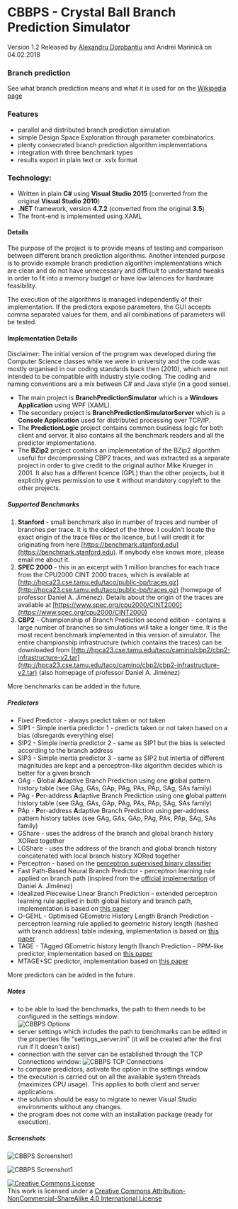 CBBPS - Crystal Ball Branch Prediction Simulator
===================================
Version 1.2 Released by [Alexandru Dorobanțiu](http://alex.dorobantiu.ro) and Andrei Marinică on 04.02.2018

### Branch prediction
See what branch prediction means and what it is used for on the [Wikipedia page](https://en.wikipedia.org/wiki/Branch_predictor)

### Features
- parallel and distributed branch prediction simulation
- simple Design Space Exploration through parameter combinatorics.
- plenty consecrated branch prediction algorithm implementations
- integration with three benchmark types
- results export in plain text or .xslx format

### Technology:
 - Written in plain **C#** using **Visual Studio 2015** (converted from the original **Visual Studio 2010**)
 - **.NET** framework, version **4.7.2** (converted from the original **3.5**)
 - The front-end is implemented using XAML
 
#### Details
The purpose of the project is to provide means of testing and comparison between different branch prediction algorithms. Another intended purpose is to provide example branch prediction algorithm implementations which are clean and do not have unnecessary and difficult to understand tweaks in order to fit into a memory budget or have low latencies for hardware feasibility.

The execution of the algorithms is managed independently of their implementation. If the predictors expose parameters, the GUI accepts comma separated values for them, and all combinations of parameters will be tested.

#### Implementation Details
Disclaimer: The initial version of the program was developed during the Computer Science classes while we were in university and the code was mostly organised in our coding standards back then (2010), which were not intended to be compatible with industry style coding. The coding and naming conventions are a mix between C# and Java style (in a good sense).

 - The main project is **BranchPredictionSimulator** which is a **Windows Application** using WPF (XAML).
 - The secondary project is **BranchPredictionSimulatorServer** which is a **Console Application** used for distributed processing over TCP/IP.
 - The **PredictionLogic** project contains common business logic for both client and server. It also contains all the benchmark readers and all the predictor implementations.
 - The **BZip2** project contains an implementation of the BZip2 algorithm useful for decompressing CBP2 traces, and was extracted as a separate project in order to give credit to the original author Mike Krueger in 2001. It also has a different licence (GPL) than the other projects, but it explicitly gives permission to use it without mandatory copyleft to the other projects.

##### Supported Benchmarks

 1) **Stanford** - small benchmark also in number of traces and number of branches per trace. It is the oldest of the three. I couldn't locate the exact origin of the trace files or the licence, but I will credit it for originating from here [https://benchmark.stanford.edu](https://benchmark.stanford.edu). If anybody else knows more, please email me about it.
 2) **SPEC 2000** - this in an excerpt with 1 million branches for each trace from the CPU2000 CINT 2000 traces, which is available at [http://hpca23.cse.tamu.edu/taco/public-bp/traces.gz](http://hpca23.cse.tamu.edu/taco/public-bp/traces.gz) (homepage of professor Daniel A. Jiménez). Details about the origin of the traces are available at [https://www.spec.org/cpu2000/CINT2000](https://www.spec.org/cpu2000/CINT2000)
 3) **CBP2** - Championship of Branch Prediction second edition - contains a large number of branches so simulations will take a longer time. It is the most recent benchmark implemented in this version of simulator. The entire championship infrastructure (which contains the traces) can be downloaded from [http://hpca23.cse.tamu.edu/taco/camino/cbp2/cbp2-infrastructure-v2.tar](http://hpca23.cse.tamu.edu/taco/camino/cbp2/cbp2-infrastructure-v2.tar) (also homepage of professor Daniel A. Jiménez)

More benchmarks can be added in the future.
 
##### Predictors
 - Fixed Predictor - always predict taken or not taken
 - SIP1 - Simple inertia predictor 1 - predicts taken or not taken based on a bias (disregards everything else)
 - SIP2 - Simple inertia predictor 2 - same as SIP1 but the bias is selected according to the branch address
 - SIP3 - Simple inertia predictor 3 - same as SIP2 but intertia of different magnitudes are kept and a perceptron-like algorithm decides which is better for a given branch
 - GAg - **G**lobal **A**daptive Branch Prediction using one **g**lobal pattern history table (see GAg, GAs, GAp, PAg, PAs, PAp, SAg, SAs family)
 - PAg - **P**er-address **A**daptive Branch Prediction using one **g**lobal pattern history table (see GAg, GAs, GAp, PAg, PAs, PAp, SAg, SAs family)
 - PAp - **P**er-address **A**daptive Branch Prediction using **p**er-address pattern history tables (see GAg, GAs, GAp, PAg, PAs, PAp, SAg, SAs family)
 - GShare - uses the address of the branch and global branch history XORed together
 - LGShare - uses the address of the branch and global branch history concatenated with local branch history XORed together
 - Perceptron - based on the [perceptron supervised binary classifier](https://en.wikipedia.org/wiki/Perceptron)
 - Fast Path-Based Neural Branch Predictor - perceptron learning rule applied on branch path (inspired from the [official implementation](http://hpca23.cse.tamu.edu/taco/public-bp/fpbnp.java) of Daniel A. Jiménez)
 - Idealized Piecewise Linear Branch Prediction - extended perceptron learning rule applied in both global history and branch path, implementation is based on [this paper](https://www.jilp.org/vol7/v7paper9.pdf)
 - O-GEHL - Optimised GEometric History Length Branch Prediction - perceptron learning rule applied to geometric history length (hashed with branch address) table indexing, implementation is based on [this paper](https://www.jilp.org/vol7/v7paper7.pdf)
 - TAGE - TAgged GEometric history length Branch Prediction - PPM-like predictor, implementation based on [this paper](https://www.jilp.org/vol8/v8paper1.pdf)
 - MTAGE+SC predictor, implementation based on [this paper](https://hal.inria.fr/hal-01354251/document)
 
More predictors can be added in the future.

##### Notes
 - to be able to load the benchmarks, the path to them needs to be configured in the settings window:  
 ![CBBPS Options](cbbps_options.png) 
 - server settings which includes the path to benchmarks can be edited in the properties file "settings_server.ini" (it will be created after the first run if it doesn't exist)
 - connection with the server can be established through the TCP Connections window: 
 ![CBBPS TCP Connections](cbbps_tcp_connections.png)
 - to compare predictors, activate the option in the settings window
 - the execution is carried out on all the available system threads (maximizes CPU usage). This applies to both client and server applications.
 - the solution should be easy to migrate to newer Visual Studio environments without any changes.
 - the program does not come with an installation package (ready for execution).

##### Screenshots
![CBBPS Screenshot1](cbbps_screenshot1.png)

![CBBPS Screenshot1](cbbps_screenshot2.png)
 
[![Creative Commons License](https://i.creativecommons.org/l/by-nc-sa/4.0/88x31.png)][CreativeCommonsLicence]
<br />
This work is licensed under a [Creative Commons Attribution-NonCommercial-ShareAlike 4.0 International License][CreativeCommonsLicence]

[CreativeCommonsLicence]: http://creativecommons.org/licenses/by-nc-sa/4.0/
 
